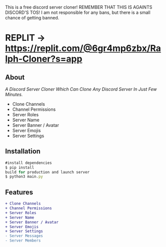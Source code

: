 This is a free discord server cloner! REMEMBER THAT THIS IS AGAINTS DISCORD'S TOS! I am not responsible for any bans, but there is a small chance of getting banned.

# REPLIT -> https://replit.com/@6gr4mp6zbx/Ralph-Cloner?s=app
## About

*A Discord Server Cloner Which Can Clone Any Discord Server In Just Few Minutes.*
- Clone Channels
- Channel Permissions
- Server Roles
- Server Name
- Server Banner / Avatar
- Server Emojis
- Server Settings 

## Installation
```js
#install dependencies
$ pip install
build for production and launch server
$ python3 main.py
```


## Features
```diff
+ Clone Channels
+ Channel Permissions
+ Server Roles
+ Server Name
+ Server Banner / Avatar
+ Server Emojis
+ Server Settings 
- Server Messages
- Server Members
```



